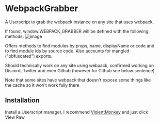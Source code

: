 # WebpackGrabber

A Userscript to grab the webpack instance on any site that uses webpack.

If found, window.WEBPACK_GRABBER will be defined with the following methods:
![image](https://user-images.githubusercontent.com/45497981/200848153-448b492f-5827-4491-aeeb-49bd94dc0cf4.png)


Offers methods to find modules by props, name, displayName or code and to find module ids by source code.
Also accounts for mangled ("obfuscated") exports.

Should technically work on any site using webpack, confirmed working on Discord, Twitter and even Github (however for Github see below sentence) 

Note that some sites have webpack that doesn't expose some things like the cache so it won't work fully there

## Installation

Install a Userscript manager, I recommend [ViolentMonkey](https://violentmonkey.github.io/) and just click View Raw 
